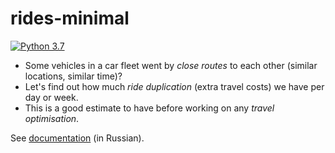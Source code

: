 # rides-minimal

[![Python 3.7](https://github.com/epogrebnyak/rides-minimal/workflows/Python%203.7/badge.svg)](https://github.com/epogrebnyak/rides-minimal/actions)

- Some vehicles in a car fleet went by *close routes* to each other (similar locations, similar time)? 
- Let's find out how much *ride duplication* (extra travel costs) we have per day or week.
- This is a good estimate to have before working on any *travel optimisation*.

See [documentation](https://epogrebnyak.github.io/rides-minimal) (in Russian).
